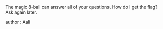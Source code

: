 The magic 8-ball can answer all of your questions. How do I get the flag? Ask again later.

author : Aali
